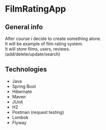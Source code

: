# FilmRatingApp

## General info

After course i decide to create something alone.<br>
It will be example of film rating system.<br>
It will store films, users, reviews.<br>
(add/delete/update/search)

## Technologies
- Java
- Spring Boot
- Hibernate
- Maven
- JUnit
- H2
- Postman (request testing)
- Lombok
- Flyway
